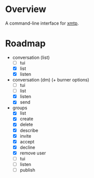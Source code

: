 # Overview

A command-line interface for [xmtp](https://xmtp.org).

# Roadmap

- conversation (list)
  - [ ] tui
  - [x] list
  - [x] listen
- conversation (dm) (+ burner options)
  - [ ] tui 
  - [ ] list
  - [x] listen
  - [x] send
- groups
  - [x] list
  - [x] create
  - [x] delete
  - [x] describe
  - [x] invite
  - [x] accept
  - [x] decline
  - [x] remove user
  - [ ] tui
  - [ ] listen
  - [ ] publish
